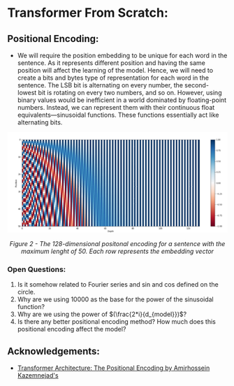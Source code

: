 # Transformer From Scratch:


## Positional Encoding:

- We will require the position embedding to be unique for each word in the sentence. As it represents different position and having the same position will affect the learning of the model. Hence, we will need to create a bits and bytes type of representation for each word in the sentence. The LSB bit is alternating on every number, the second-lowest bit is rotating on every two numbers, and so on. However, using binary values would be inefficient in a world dominated by floating-point numbers. Instead, we can represent them with their continuous float equivalents—sinusoidal functions. These functions essentially act like alternating bits.

![alt text](positional_encoding.png)
<p align="center"><em>Figure 2 - The 128-dimensional positonal encoding for a sentence with the maximum lenght of 50. Each row represents the embedding vector</em></p>

<!-- please write about this image also -->

### Open Questions:
1. Is it somehow related to Fourier series and sin and cos defined on the circle. 
2. Why are we using $10000$ as the base for the power of the sinusoidal function?
3. Why are we using the power of $(\frac{2*i}{d_{model}})$?
4. Is there any better positional encoding method? How much does this positional encoding affect the model?


## Acknowledgements:

* [Transformer Architecture: The Positional Encoding by Amirhossein Kazemnejad's](https://kazemnejad.com/blog/transformer_architecture_positional_encoding/)
